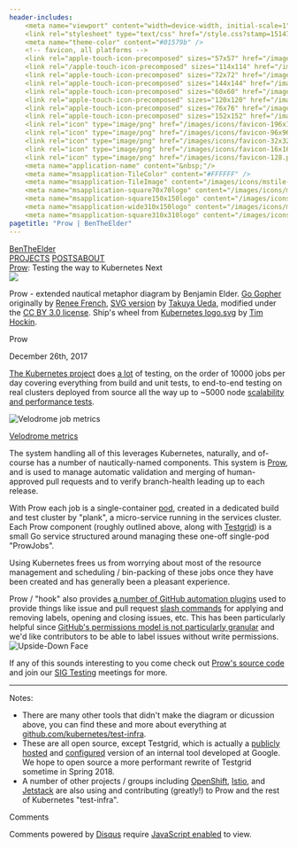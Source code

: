 ```yaml
---
header-includes:
    <meta name="viewport" content="width=device-width, initial-scale=1">
    <link rel="stylesheet" type="text/css" href="/style.css?stamp=1514714400"/>
    <meta name="theme-color" content="#01579b" />
    <!-- favicon, all platforms -->
    <link rel="apple-touch-icon-precomposed" sizes="57x57" href="/images/icons/apple-touch-icon-57x57.png" />
    <link rel="/apple-touch-icon-precomposed" sizes="114x114" href="/images/icons/apple-touch-icon-114x114.png" />
    <link rel="apple-touch-icon-precomposed" sizes="72x72" href="/images/icons/apple-touch-icon-72x72.png" />
    <link rel="apple-touch-icon-precomposed" sizes="144x144" href="/images/icons/apple-touch-icon-144x144.png" />
    <link rel="apple-touch-icon-precomposed" sizes="60x60" href="/images/icons/apple-touch-icon-60x60.png" />
    <link rel="apple-touch-icon-precomposed" sizes="120x120" href="/images/icons/apple-touch-icon-120x120.png" />
    <link rel="apple-touch-icon-precomposed" sizes="76x76" href="/images/icons/apple-touch-icon-76x76.png" />
    <link rel="apple-touch-icon-precomposed" sizes="152x152" href="/images/icons/apple-touch-icon-152x152.png" />
    <link rel="icon" type="image/png" href="/images/icons/favicon-196x196.png" sizes="196x196" />
    <link rel="icon" type="image/png" href="/images/icons/favicon-96x96.png" sizes="96x96" />
    <link rel="icon" type="image/png" href="/images/icons/favicon-32x32.png" sizes="32x32" />
    <link rel="icon" type="image/png" href="/images/icons/favicon-16x16.png" sizes="16x16" />
    <link rel="icon" type="image/png" href="/images/icons/favicon-128.png" sizes="128x128" />
    <meta name="application-name" content="&nbsp;"/>
    <meta name="msapplication-TileColor" content="#FFFFFF" />
    <meta name="msapplication-TileImage" content="/images/icons/mstile-144x144.png" />
    <meta name="msapplication-square70x70logo" content="/images/icons/mstile-70x70.png" />
    <meta name="msapplication-square150x150logo" content="/images/icons/mstile-150x150.png" />
    <meta name="msapplication-wide310x150logo" content="/images/icons/mstile-310x150.png" />
    <meta name="msapplication-square310x310logo" content="/images/icons/mstile-310x310.png" />
pagetitle: "Prow | BenTheElder"
---
```


<!DOCTYPE html>
<html lang="en">
<body>

<div><link href="https://fonts.googleapis.com/css?family=Open+Sans:400,700|Roboto:400,500,700" rel="stylesheet" lazyload="1" /></div>


<div class="header">
<div class="header-content">
<span class="brand"><a href="/">BenTheElder</a></span><div class="nav"><span><a href="/projects">PROJECTS</a>
</span></span><span><a class="current" href="/posts">POSTS</a></span><span><a href="/about">ABOUT</a></div>
</div>
</div>


<!-- under construction tile -->
<!--<div class="card centered-text warning"><p class="title">This post is under construction <img src="/images/emoji/emoji_u1f6a7.png" class="emoji" alt="Construction"></img></p><p class="no-margin">If you found this post, please know that it is currently incomplete.</p></div>-->


<!--prow diagram-->
<div class="blueprint-title double-size centered-text" style="max-width: 20em"><a href="https://github.com/kubernetes/test-infra/tree/master/prow" class="white bold">Prow</a>: Testing the way to Kubernetes Next</div>
<div><img src="/images/prow_diagram.svg" style="max-width: 100%; margin: 0 auto; display: block">
</img></div>



<!--diagram attribution-->
<div class="card" style="margin-top: 0"><p class="no-margin"><span class="bold italic">Prow</span> - extended nautical metaphor diagram by Benjamin Elder. <a href="https://blog.golang.org/gopher">Go Gopher</a> originally by <a href="http://reneefrench.blogspot.com/">Renee French</a>, <a href="https://github.com/golang-samples/gopher-vector#gopher">SVG version</a> by <a href="https://twitter.com/tenntenn">Takuya Ueda</a>, modified under the <a 
href="https://creativecommons.org/licenses/by/3.0/">CC BY 3.0 license</a>. Ship's wheel from <a href="https://github.com/kubernetes/kubernetes/blob/master/logo/logo.svg">Kubernetes logo.svg</a> by <a href="http://www.hockin.org/~thockin/save/">Tim Hockin</a>.</p></div>



<div class="card blog-content">
<p class="title">Prow</p>
<p class="sub-title">December 26th, 2017</p>
<a href="https://kubernetes.io/">The Kubernetes project</a> does <a href="http://velodrome.k8s.io/dashboard/db/bigquery-metrics?orgId=1" class="italic">a lot</a> of testing,
 <span class="bold">on the order of 10000 jobs per day</span> covering everything from build and unit tests, to end-to-end testing on real clusters deployed from source all the way up to ~5000 node <a href="https://k8s-testgrid.appspot.com/sig-scalability-gce#Summary">scalability and performance tests</a>.

<img src="/images/test_metrics.png" alt="Velodrome job metrics" title="Velodrome job metrics"></img>
<p class="centered-text"><a href="http://velodrome.k8s.io/dashboard/db/bigquery-metrics?orgId=1">Velodrome metrics</a></p>
The system handling all of this leverages Kubernetes, naturally, and of-course has a number
 of nautically-named components. This system is <a href="https://github.com/kubernetes/test-infra/tree/master/prow" class="italic">Prow</a>, and is used to manage automatic validation and merging of
 human-approved pull requests and to verify branch-health leading up to each release.

With Prow each job is a single-container <a href="https://kubernetes.io/docs/concepts/workloads/pods/pod/">pod</a>, created in a dedicated build and test cluster by "plank", a micro-service running in the services cluster. 
Each Prow component (roughly outlined above, along with <a href="http://testgrid.k8s.io">Testgrid</a>) is a small Go service structured around managing these one-off single-pod "ProwJobs". 

Using Kubernetes frees us from worrying about most of the resource management and scheduling / bin-packing of these
 jobs once they have been created and has generally been a pleasant experience.

Prow / "hook" also provides <a href="http://prow.k8s.io/plugin-help.html">a number of GitHub automation plugins</a>
 used to provide things like issue and pull request <a href="https://github.com/kubernetes/test-infra/blob/master/commands.md">slash commands</a> for applying and removing labels, opening and closing issues, etc.
 This has been particularly helpful since <a href="https://help.github.com/articles/repository-permission-levels-for-an-organization/">GitHub's permissions model is not particularly granular</a> and we'd like contributors to be able to label issues without write permissions. <img src="/images/emoji/emoji_u1f643.png" class="emoji" alt="Upside-Down Face"></img>

If any of this sounds interesting to you come check out <a href="https://github.com/kubernetes/test-infra/tree/master/prow">Prow's source code</a> and join our <a href="https://github.com/kubernetes/community/blob/master/sig-testing/README.md">SIG Testing</a> meetings for more. 

<hr>

Notes:

 - There are many other tools that didn't make the diagram or dicussion above, you can find these and more about everything at <a href="https://github.com/kubernetes/test-infra">github.com/kubernetes/test-infra</a>.
 - These are all open source, except Testgrid, which is actually a <a href="testgrid.k8s.io">publicly hosted</a> and <a href="https://github.com/kubernetes/test-infra/tree/master/testgrid/config">configured</a> version of an internal tool developed at Google. We hope to open source a more performant rewrite of Testgrid sometime in Spring 2018.
 - A number of other projects / groups including <a href="https://www.openshift.com/">OpenShift</a>, <a href="https://istio.io/">Istio</a>, and <a href="https://www.jetstack.io/">Jetstack</a> are also using and contributing (greatly!) to Prow and the rest of Kubernetes "test-infra".
</div>


<!--comments card-->
<div class="card">
<p class="title">Comments</p>
<div id="disqus_thread"></div>
<script>
    var disqus_config = function () {
        this.page.url = "https://bentheelder.io/posts/prow";
        this.page.identifier = "posts/prow";
    };
    (function() {
        var d = document, s = d.createElement('script');
        s.src = 'https://bentheelder.disqus.com/embed.js';
        s.setAttribute('data-timestamp', +new Date());
        (d.head || d.body).appendChild(s);
    })();
</script>
<noscript><p>Comments powered by <a href="https://disqus.com/?ref_noscript">Disqus</a> require <a href="http://www.enable-javascript.com/">JavaScript enabled</a> to view.</a></p></noscript>
</div>

</body>
</html>

